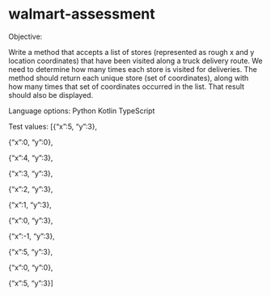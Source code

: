 # walmart-assessment

Objective:

Write a method that accepts a list of stores (represented as rough x and y location coordinates) that have been visited along a truck delivery route.  We need to determine how many times each store is visited for deliveries.  The method should return each unique store (set of coordinates), along with how many times that set of coordinates occurred in the list.  That result should also be displayed. 

 
Language options:
Python
Kotlin
TypeScript
 

Test values:
[{“x”:5, “y”:3},

{“x”:0, “y”:0},

{“x”:4, “y”:3},

{“x”:3, “y”:3},

{“x”:2, “y”:3},

{“x”:1, “y”:3},

{“x”:0, “y”:3},

{“x”:-1, “y”:3},

{“x”:5, “y”:3},

{“x”:0, “y”:0},

{“x”:5, “y”:3}]
